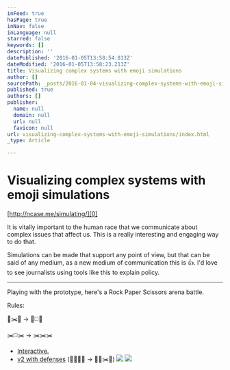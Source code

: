 ```yaml
---
inFeed: true
hasPage: true
inNav: false
inLanguage: null
starred: false
keywords: []
description: ''
datePublished: '2016-01-05T13:58:54.813Z'
dateModified: '2016-01-05T13:58:23.213Z'
title: Visualizing complex systems with emoji simulations
author: []
sourcePath: _posts/2016-01-04-visualizing-complex-systems-with-emoji-simulations.md
published: true
authors: []
publisher:
  name: null
  domain: null
  url: null
  favicon: null
url: visualizing-complex-systems-with-emoji-simulations/index.html
_type: Article

---
```

# Visualizing complex systems with emoji simulations

[http://ncase.me/simulating/][0]

It is vitally important to the human race that we communicate about complex issues that affect us. This is a really interesting and engaging way to do that.

Simulations can be made that support any point of view, but that can be said of any medium, as a new medium of communication this is 👍. I'd love to see journalists using tools like this to explain policy.

---

Playing with the prototype, here's a Rock Paper Scissors arena battle. 

Rules:

💎✂️💎 → 💎◻️💎

✂️◻️✂️ → ✂️✂️✂️

* [Interactive.][1]
* [v2 with defenses][2] (💎💎💎📃 → 💎💎✂️📃)[][2]
![](https://imgflo.herokuapp.com/graph/vahj1ThiexotieMo/87d752d139eb00a0f2c18bd34615a15f/noop.gif?input=https%3A%2F%2Fs3-us-west-2.amazonaws.com%2Fthe-grid-img%2Fp%2F93ea52f42cb096ae31d00dab971d2135555bcedb.gif)
![](https://the-grid-user-content.s3-us-west-2.amazonaws.com/41a8d236-571f-488c-a811-d69086cc9ca7.gif)

[0]: http://ncase.me/simulating/
[1]: http://ncase.me/emoji-prototype/?remote=-K7DdEsM-uQ-DCQLIJxG
[2]: http://ncase.me/emoji-prototype/?remote=-K7H1ht44GLa5hw7Cj7s